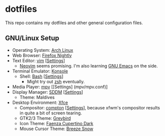 # dotfiles

This repo contains my dotfiles and other general configuration files.

## GNU/Linux Setup

* Operating System: [Arch Linux](https://www.archlinux.org/)
* Web Browser: [Firefox Nightly](https://nightly.mozilla.org/)
* Text Editor: [vim](http://www.vim.org/) [[Settings](vim/)]
  * [Neovim](https://neovim.io/) seems promising. I'm also learning [GNU Emacs](https://www.gnu.org/software/emacs/) on the side.
* Terminal Emulator: [Konsole](https://userbase.kde.org/Konsole)
  * Shell: [Bash](https://www.gnu.org/software/bash/) [[Settings](bash/bashrc)]
    * Might try out [zsh](http://zsh.org/) eventually.
* Media Player: [mpv](https://mpv.io/) [[Settings] (mpv/mpv.conf)]
* Display Manager: [SDDM](https://github.com/sddm) [[Settings](SDDM/sddm.conf)]
  * Theme: Maldives
* Desktop Environment: [Xfce](https://xfce.org/)
  * Compositor: [compton](https://github.com/chjj/compton) [[Settings](compton/compton.conf)], because xfwm's compositor results in quite a bit of screen tearing.
  * GTK2/3 Theme: [Greybird](https://github.com/shimmerproject/Greybird)
  * Icon Theme: [Faenza Cupertino Dark](https://www.gnome-look.org/content/show.php/Faenza-Cupertino?content=129008)
  * Mouse Cursor Theme: [Breeze Snow](https://kver.wordpress.com/2015/01/09/curses-i-mean-cursors/)

